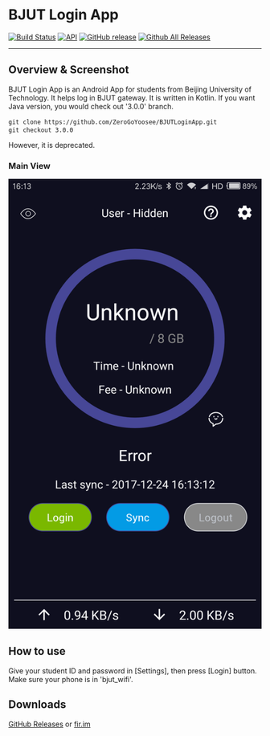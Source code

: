 # BJUT Login App
[![Build Status](https://travis-ci.org/ZeroGoYoosee/BJUTLoginApp.svg)](https://travis-ci.org/ZeroGoYoosee/BJUTLoginApp) [![API](https://img.shields.io/badge/API-23%2B-blue.svg?style=flat)](https://developer.android.com/reference/android/os/Build.VERSION_CODES.html#M) [![GitHub release](https://img.shields.io/github/release/ZeroGoYoosee/BJUTLoginApp.svg)](https://github.com/ZeroGoYoosee/BJUTLoginApp/releases) [![Github All Releases](https://img.shields.io/github/downloads/ZeroGoYoosee/BJUTLoginApp/total.svg)](https://github.com/ZeroGoYoosee/BJUTLoginApp/releases)

---
## Overview & Screenshot
BJUT Login App is an Android App for students from Beijing University of Technology. It helps log in BJUT gateway. 
It is written in Kotlin. If you want Java version, you would check out '3.0.0' branch. 

```
git clone https://github.com/ZeroGoYoosee/BJUTLoginApp.git
git checkout 3.0.0
```

However, it is deprecated. 

### Main View
![](screenshots/main.png)

## How to use
Give your student ID and password in [Settings], then press [Login] button. 
Make sure your phone is in 'bjut_wifi'.

## Downloads
[GitHub Releases](https://github.com/ZeroGoYoosee/BJUTLoginApp/releases) or [fir.im](https://fir.im/BJUTLoginApp)
